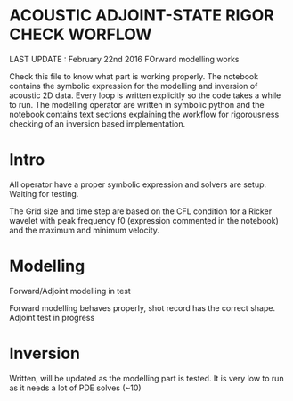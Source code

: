 # ACOUSTIC ADJOINT-STATE RIGOR CHECK WORFLOWLAST UPDATE : February 22nd 2016 FOrward modelling worksCheck this file to know what part is working properly.The notebook contains the symbolic expression for the modelling and inversion of acoustic 2D data. Every loop is written explicitly so the code takes a while to run. The modelling operator are written in symbolic python and the notebook contains text sections explaining the workflow for rigorousness checking of an inversion based implementation.# IntroAll operator have a proper symbolic expression and solvers are setup. Waiting for testing.The Grid size and time step are based on the CFL condition for a Ricker wavelet with peak frequency f0 (expression commented in the notebook) and the maximum and minimum velocity.# ModellingForward/Adjoint modelling in testForward modelling behaves properly, shot record has the correct shape. Adjoint test in progress# InversionWritten, will be updated as the modelling part is tested. It is very low to run as it needs a lot of  PDE solves (~10)